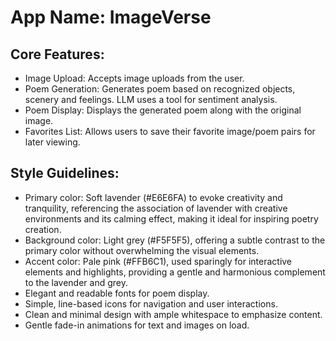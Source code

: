# **App Name**: ImageVerse

## Core Features:

- Image Upload: Accepts image uploads from the user.
- Poem Generation: Generates poem based on recognized objects, scenery and feelings. LLM uses a tool for sentiment analysis.
- Poem Display: Displays the generated poem along with the original image.
- Favorites List: Allows users to save their favorite image/poem pairs for later viewing.

## Style Guidelines:

- Primary color: Soft lavender (#E6E6FA) to evoke creativity and tranquility, referencing the association of lavender with creative environments and its calming effect, making it ideal for inspiring poetry creation.
- Background color: Light grey (#F5F5F5), offering a subtle contrast to the primary color without overwhelming the visual elements.
- Accent color: Pale pink (#FFB6C1), used sparingly for interactive elements and highlights, providing a gentle and harmonious complement to the lavender and grey.
- Elegant and readable fonts for poem display.
- Simple, line-based icons for navigation and user interactions.
- Clean and minimal design with ample whitespace to emphasize content.
- Gentle fade-in animations for text and images on load.